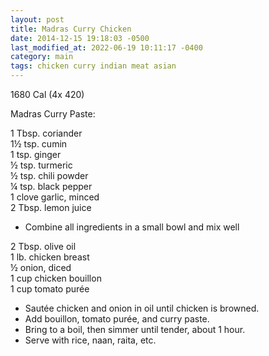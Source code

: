 ```yaml
---
layout: post
title: Madras Curry Chicken
date: 2014-12-15 19:18:03 -0500
last_modified_at: 2022-06-19 10:11:17 -0400
category: main
tags: chicken curry indian meat asian
---
```

1680 Cal (4x 420)
  
Madras Curry Paste:  
  
1 Tbsp. coriander  
1½ tsp. cumin  
1 tsp. ginger  
½ tsp. turmeric  
½ tsp. chili powder  
¼ tsp. black pepper  
1 clove garlic, minced  
2 Tbsp. lemon juice  

* Combine all ingredients in a small bowl and mix well

2 Tbsp. olive oil  
1 lb. chicken breast  
½ onion, diced  
1 cup chicken bouillon  
1 cup tomato purée  

* Sautée chicken and onion in oil until chicken is browned.
* Add bouillon, tomato purée, and curry paste.
* Bring to a boil, then simmer until tender, about 1 hour.
* Serve with rice, naan, raita, etc.
